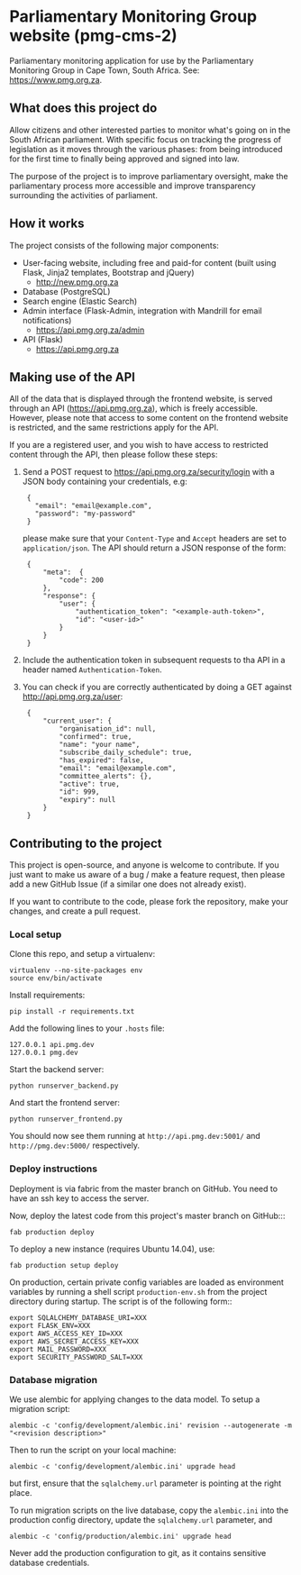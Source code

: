 Parliamentary Monitoring Group website (pmg-cms-2)
==================================================

Parliamentary monitoring application for use by the Parliamentary Monitoring Group in Cape Town, South Africa. 
See: https://www.pmg.org.za.

## What does this project do

Allow citizens and other interested parties to monitor what's going on in the South African parliament. With specific 
focus on tracking the progress of legislation as it moves through the various phases: from being introduced for the 
first time to finally being approved and signed into law.

The purpose of the project is to improve parliamentary oversight, make the parliamentary process more accessible
and improve transparency surrounding the activities of parliament.

## How it works

The project consists of the following major components:

  * User-facing website, including free and paid-for content (built using Flask, Jinja2 templates, Bootstrap and jQuery)
    * http://new.pmg.org.za
  * Database (PostgreSQL)
  * Search engine (Elastic Search)
  * Admin interface (Flask-Admin, integration with Mandrill for email notifications)
    * https://api.pmg.org.za/admin
  * API (Flask)
    * https://api.pmg.org.za

## Making use of the API

All of the data that is displayed through the frontend website, is served
through an API (https://api.pmg.org.za), which is freely accessible.  However,
please note that access to some content on the frontend website is restricted,
and the same restrictions apply for the API. 

If you are a registered user, and you wish to have access to restricted content through the API, then please follow 
these steps:

1. Send a POST request to https://api.pmg.org.za/security/login with a JSON body containing your credentials, e.g:
    
        {
          "email": "email@example.com",
          "password": "my-password"
        }
            
    please make sure that your `Content-Type` and `Accept` headers are set to `application/json`. The API should 
    return a JSON response of the form:
        
        { 
            "meta":  { 
                "code": 200 
            }, 
            "response": { 
                "user": { 
                    "authentication_token": "<example-auth-token>", 
                    "id": "<user-id>" 
                }
            } 
        }

2. Include the authentication token in subsequent requests to tha API in a header named `Authentication-Token`.

3. You can check if you are correctly authenticated by doing a GET against http://api.pmg.org.za/user:

        {
            "current_user": {
                "organisation_id": null,
                "confirmed": true,
                "name": "your name",
                "subscribe_daily_schedule": true,
                "has_expired": false,
                "email": "email@example.com",
                "committee_alerts": {},
                "active": true,
                "id": 999,
                "expiry": null
            }
        }

## Contributing to the project

This project is open-source, and anyone is welcome to contribute. If you just want to make us aware of a bug / make
a feature request, then please add a new GitHub Issue (if a similar one does not already exist).

If you want to contribute to the code, please fork the repository, make your changes, and create a pull request.

### Local setup

Clone this repo, and setup a virtualenv:

    virtualenv --no-site-packages env
    source env/bin/activate

Install requirements:

    pip install -r requirements.txt

Add the following lines to your `.hosts` file:

    127.0.0.1 api.pmg.dev
    127.0.0.1 pmg.dev

Start the backend server:

    python runserver_backend.py

And start the frontend server:

    python runserver_frontend.py

You should now see them running at `http://api.pmg.dev:5001/` and `http://pmg.dev:5000/` respectively.


### Deploy instructions

Deployment is via fabric from the master branch on GitHub. You need to have an ssh key to access the server.

Now, deploy the latest code from this project's master branch on GitHub:::

    fab production deploy

To deploy a new instance (requires Ubuntu 14.04), use:

    fab production setup deploy

On production, certain private config variables are loaded as environment variables by running
a shell script `production-env.sh` from the project directory during startup. The script is of
the following form::

    export SQLALCHEMY_DATABASE_URI=XXX
    export FLASK_ENV=XXX
    export AWS_ACCESS_KEY_ID=XXX
    export AWS_SECRET_ACCESS_KEY=XXX
    export MAIL_PASSWORD=XXX
    export SECURITY_PASSWORD_SALT=XXX


### Database migration

We use alembic for applying changes to the data model. To setup a migration script:

    alembic -c 'config/development/alembic.ini' revision --autogenerate -m "<revision description>"
    
Then to run the script on your local machine: 

    alembic -c 'config/development/alembic.ini' upgrade head
    
but first, ensure that the `sqlalchemy.url` parameter is pointing at the right place.

To run migration scripts on the live database, copy the `alembic.ini` into the production config directory, update the
`sqlalchemy.url` parameter, and 

    alembic -c 'config/production/alembic.ini' upgrade head
    
Never add the production configuration to git, as it contains sensitive database credentials.
